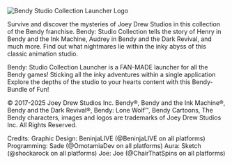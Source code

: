 ![Bendy Studio Collection Launcher Logo](https://github.com/user-attachments/assets/6a6fb7f9-673e-4da5-a25a-2662d963ea51)

Survive and discover the mysteries of Joey Drew Studios in this collection of the Bendy franchise. Bendy: Studio Collection tells the story of Henry in Bendy and the Ink Machine, Audrey in Bendy and the Dark Revival, and much more. Find out what nightmares lie within the inky abyss of this classic animation studio.

Bendy: Studio Collection Launcher is a FAN-MADE launcher for all the Bendy games! Sticking all the inky adventures within a single application Explore the depths of the studio to your hearts content with this Bendy-Bundle of Fun!

© 2017-2025 Joey Drew Studios Inc. Bendy®, Bendy and the Ink Machine®, Bendy and the Dark Revival®, Bendy: Lone Wolf™, Bendy Cartoons, The Bendy characters, images and logos are trademarks of Joey Drew Studios Inc. All Rights Reserved.

Credits:
Graphic Design: BeninjaLIVE (@BeninjaLIVE on all platforms)
Programming: Sade (@OmotamiaDev on all platforms)
Aura: Sketch (@shockarock on all platforms)
Joe: Joe (@ChairThatSpins on all platforms) 
